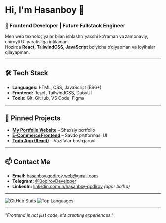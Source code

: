 # Hi, I'm Hasanboy 👋

### 🚀 Frontend Developer | Future Fullstack Engineer

Men web texnologiyalar bilan ishlashni yaxshi ko‘raman va zamonaviy, chiroyli UI yaratishga intilaman.  
Hozirda **React, TailwindCSS, JavaScript** bo‘yicha o‘qiyapman va loyihalar qilayapman.  

---

## 🛠 Tech Stack

- **Languages:** HTML, CSS, JavaScript (ES6+)
- **Frontend:** React, TailwindCSS, DaisyUI
- **Tools:** Git, GitHub, VS Code, Figma

---

## 📌 Pinned Projects

- [**My Portfolio Website**](https://hasanboy-portfolio-uz.netlify.app) – Shaxsiy portfolio
- [**E-Commerce Frontend**](https://github.com/yourusername/ecommerce) – Savdo platformasi UI
- [**Todo App (React)**](https://github.com/yourusername/todo-app) – Vazifalar boshqaruvi

---

## 📫 Contact Me

- **Email:** hasanboy.qodirov.web@gmail.com  
- **Telegram:** [@QodirovDeveloper](https://t.me/QodirovDeveloper)
- **LinkedIn:** [linkedin.com/in/hasanboy-qodirov](https://linkedin.com/in/hasanboy-qodirov) *(agar bo‘lsa)*

---

![GitHub Stats](https://github-readme-stats.vercel.app/api?username=yourusername&show_icons=true&theme=radical)
![Top Languages](https://github-readme-stats.vercel.app/api/top-langs/?username=yourusername&layout=compact&theme=radical)

---
*"Frontend is not just code, it's creating experiences."*
